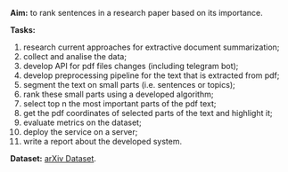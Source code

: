 **Aim:** to rank sentences in a research paper based on its importance.

**Tasks:**

1. research current approaches for extractive document summarization;
2. collect and analise the data;
3. develop API for pdf files changes (including telegram bot);
4. develop preprocessing pipeline for the text that is extracted from pdf;
5. segment the text on small parts (i.e. sentences or topics);
6. rank these small parts using a developed algorithm;
7. select top n the most important parts of the pdf text;
8. get the pdf coordinates of selected parts of the text and highlight it;
9. evaluate metrics on the dataset;
10. deploy the service on a server;
11. write a report about the developed system.

**Dataset:** [arXiv Dataset](https://www.kaggle.com/datasets/Cornell-University/arxiv).
